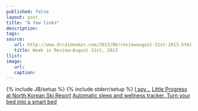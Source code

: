 ```yaml
---
published: false
layout: post
title: "A few links"
description:
tags:
source:
   url: http://www.dcrainmaker.com/2013/08/reviewaugust-31st-2013.html
   title: Week in Review–August 31st, 2013
llist:
image:
   url:
   caption:
---
```

{% include JB/setup %}
{% include stderr/setup %}
[I spy...][bear]
[Little Progress at North Korean Ski Resort][rain]
[Automatic sleep and wellness tracker. Turn your bed into a smart bed][sleepTracker]

[bear]: https://twitter.com/CEOIronman/status/372507971395153921
[rain]: http://www.outsideonline.com/news-from-the-field/North-Korean-Ski-Resort-Stalls.html
[sleepTracker]: http://www.indiegogo.com/projects/beddit-automatic-sleep-and-wellness-tracker-turn-your-bed-into-a-smart-bed "Beddit"